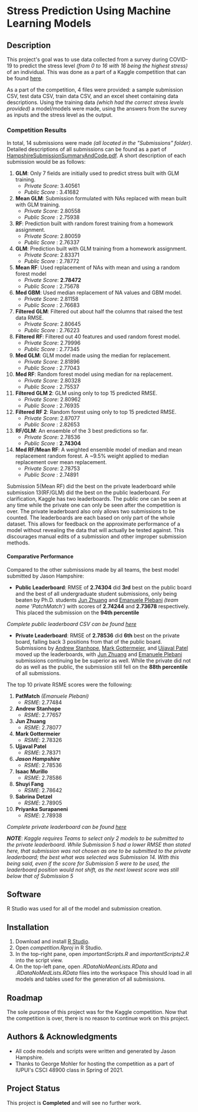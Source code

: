 # Stress Prediction Using Machine Learning Models

## Description

This project's goal was to use data collected from a survey during COVID-19 to predict the stress level *(from 0 to 16 with 16 being the highest stress)* of an individual. This was done as a part of a Kaggle competition that can be found [here](https://www.kaggle.com/c/stress-prediction/overview/description).

As a part of the competition, 4 files were provided: a sample submission CSV, test data CSV, train data CSV, and an excel sheet containing data descriptions. Using the training data *(which had the correct stress levels provided)* a model/models were made, using the answers from the survey as inputs and the stress level as the output. 

### Competition Results

In total, 14 submissions were made *(all located in the "Submissions" folder)*. Detailed descriptions of all submissions can be found as a part of [HampshireSubmissionSummaryAndCode.pdf](/HampshireSubmissionSummaryAndCode.pdf). A short description of each submission would be as follows:

1. **GLM**: Only 7 fields are initially used to predict stress built with GLM training.
    - *Private Score*: 3.40561 
    - *Public Score* : 3.41682
1. **Mean GLM**: Submission formulated with NAs replaced with mean built with GLM training.
    - *Private Score*: 2.80558
    - *Public Score* : 2.75938
1. **RF**: Prediction built with random forest training from a homework assignment.
    - *Private Score*: 2.80059
    - *Public Score* : 2.76337
1. **GLM**: Prediction built with GLM training from a homework assignment.
    - *Private Score*: 2.83371
    - *Public Score* : 2.78772
1. **Mean RF**: Used replacement of NAs with mean and using a random forest model
    - *Private Score*: **2.78472**
    - *Public Score* : 2.75678
1. **Med GBM**: Used median replacement of NA values and GBM model.
    - *Private Score*: 2.81158
    - *Public Score* : 2.76683
1. **Filtered GLM**: Filtered out about half the columns that raised the test data RMSE.
    - *Private Score*: 2.80645
    - *Public Score* : 2.76223
1. **Filtered RF**: Filtered out 40 features and used random forest model.
    - *Private Score*: 2.79996
    - *Public Score* : 2.77345
1. **Med GLM**: GLM model made using the median for replacement.
    - *Private Score*: 2.81896
    - *Public Score* : 2.77043
1. **Med RF**: Random forest model using median for na replacement.
    - *Private Score*: 2.80328
    - *Public Score* : 2.75537
1. **Filtered GLM 2**: GLM using only to top 15 predicted RMSE.
    - *Private Score*: 2.80962
    - *Public Score* : 2.76935
1. **Filtered RF 2**: Random forest using only to top 15 predicted RMSE.
    - *Private Score*: 2.87077
    - *Public Score* : 2.82653
1. **RF/GLM**:  An ensemble of the 3 best predictions so far.
    - *Private Score*: 2.78536
    - *Public Score* : **2.74304**
1. **Med RF/Mean RF**: A weighted ensemble model of median and mean replacement random forest. A ~9.5% weight applied to median replacement over mean replacement.
    - *Private Score*: 2.78753
    - *Public Score* : 2.74891
    
Submission 5(Mean RF) did the best on the private leaderboard while submission 13(RF/GLM) did the best on the public leaderboard. For clarification, Kaggle has two leaderboards. The public one can be seen at any time while the private one can only be seen after the competition is over. The private leaderboard also only allows two submissions to be counted. The leaderboards are each based on only part of the whole dataset. This allows for feedback on the approximate performance of a model without revealing the data that will actually be tested against. This discourages manual edits of a submission and other improper submission methods.
    
#### Comparative Performance ####

Compared to the other submissions made by all teams, the best model submitted by Jason Hampshire:
- **Public Leaderboard**: RMSE of **2.74304** did **3rd** best on the public board and the best of all undergraduate student submissions, only being beaten by Ph.D. students [Jun Zhuang](https://www.kaggle.com/eplebani) and [Emanuele Plebani](https://www.kaggle.com/junzhuang) *(team name 'PatchMatch')* with scores of **2.74244** and **2.73678** respectively. This placed the submission on the **94th percentile**

*Complete public leaderboard CSV can be found [here](stress-prediction-publicleaderboard.csv)*

- **Private Leaderboard**: RMSE of **2.78536** did **6th** best on the private board, falling back 3 positions from that of the public board. Submissions by [Andrew Stanhope](https://www.kaggle.com/andrewstanhope), [Mark Gottermeier](https://www.kaggle.com/markgottermeier), and [Ujjaval Patel](https://www.kaggle.com/ujpatel) moved up the leaderboards, with 
[Jun Zhuang](https://www.kaggle.com/junzhuang) and [Emanuele Plebani](https://www.kaggle.com/eplebani) submissions continuing be be superior as well. While the private did not do as well as the public, the submission still fell on the **88th percentile** of all submissions.

The top 10 private RSME scores were the following:

1. **PatMatch** *(Emanuele Plebani)*
    - *RSME*: 2.77484
1. **Andrew Stanhope**
    - *RSME*: 2.77657
1. **Jun Zhuang**
    - *RSME*: 2.78077
1. **Mark Gottermeier**
    - *RSME*: 2.78326
1. **Ujjaval Patel**
    - *RSME*: 2.78371
1. ***Jason Hampshire***
    - *RSME*: 2.78536
1. **Isaac Murillo**
    - *RSME*: 2.78586
1. **Shuyi Fang**
    - *RSME*: 2.78642
1. **Sabrina Detzel**
    - *RSME*: 2.78905
1. **Priyanka Surapaneni**
    - *RSME*: 2.78938

*Complete private leaderboard can be found [here](https://www.kaggle.com/c/stress-prediction/leaderboard)*

***NOTE***: *Kaggle requires Teams to select only 2 models to be submitted to the private leaderboard. While Submission 5 had a lower RMSE than stated here, that submission was not chosen as one to be submitted to the private leaderboard; the best what was selected was Submission 14. With this being said, even if the score for Submission 5 were to be used, the leaderboard position would not shift, as the next lowest score was still below that of Submission 5*    
    
## Software

R Studio was used for all of the model and submission creation.

## Installation

1. Download and install [R Studio](https://www.rstudio.com/).
1. Open *competition.Rproj* in R Studio.
1. In the top-right pane, open *importantScripts.R* and *importantScripts2.R* into the script view.
1. On the top-left pane, open *.RDataNoMeanLists.RData* and *.RDataNoMedLists.RData* files into the workspace This should load in all models and tables used for the generation of all submissions.


## Roadmap

The sole purpose of this project was for the Kaggle competition. 
Now that the competition is over, there is no reason to continue work on this project.

## Authors & Acknowledgments

- All code models and scripts were written and generated by Jason Hampshire.
- Thanks to George Mohler for hosting the competition as a part of IUPUI's CSCI 48900 class in Spring of 2021.

## Project Status

This project is **Completed** and will see no further work.